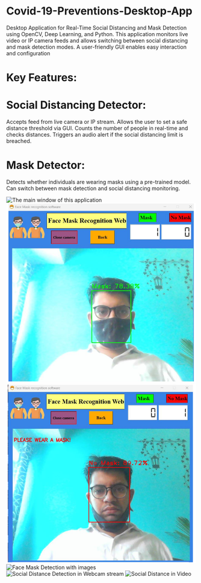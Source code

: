 # Covid-19-Preventions-Desktop-App
Desktop Application for Real-Time Social Distancing and Mask Detection using OpenCV, Deep Learning, and Python. This application monitors live video or IP camera feeds and allows switching between social distancing and mask detection modes. A user-friendly GUI enables easy interaction and configuration
# Key Features:
# Social Distancing Detector:

Accepts feed from live camera or IP stream.
Allows the user to set a safe distance threshold via GUI.
Counts the number of people in real-time and checks distances.
Triggers an audio alert if the social distancing limit is breached.

# Mask Detector:

Detects whether individuals are wearing masks using a pre-trained model.
Can switch between mask detection and social distancing monitoring.

![The main window of this application](images/S)
![Face Mask Detection in webcam stream](https://github.com/mohdadil1/Covid-19-Preventions-Desktop-App/blob/fd8d06bcb17eabe0454cbd890d07aaad0adbc6ee/maskweb.png)
![ No Mask ](https://github.com/mohdadil1/Covid-19-Preventions-Desktop-App/blob/befed6eb22c787f6e9c2a484f77f8b21d936d213/images/Screenshot%202024-11-12%20023843.png)
![Face Mask Detection with images](path/to/image)
![Social Distance Detection in Webcam stream](path/to/image)
![Social Distance in Video ](path/to/image)

